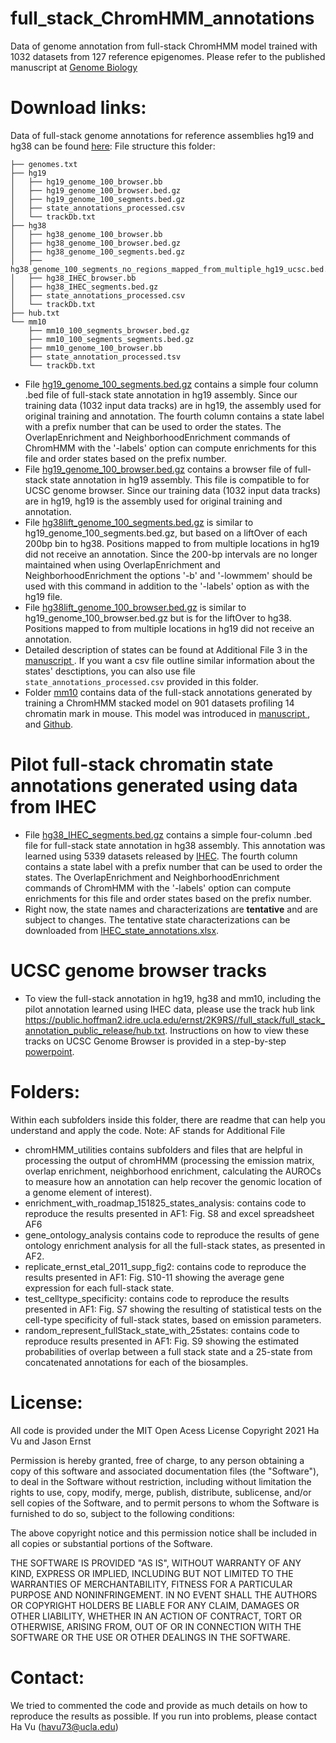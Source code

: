 
# full_stack_ChromHMM_annotations
Data of genome annotation from full-stack ChromHMM model trained with 1032 datasets from 127 reference epigenomes. Please refer to the published manuscript at <a href="https://genomebiology.biomedcentral.com/articles/10.1186/s13059-021-02572-z"> Genome Biology </a>
# Download links:
Data of full-stack genome annotations for reference assemblies hg19 and hg38 can be found <a href="https://public.hoffman2.idre.ucla.edu/ernst/2K9RS//full_stack/full_stack_annotation_public_release/"> here</a>: 
File structure this folder:
```
├── genomes.txt
├── hg19
│   ├── hg19_genome_100_browser.bb
│   ├── hg19_genome_100_browser.bed.gz
│   ├── hg19_genome_100_segments.bed.gz
│   ├── state_annotations_processed.csv
│   └── trackDb.txt
├── hg38
│   ├── hg38_genome_100_browser.bb
│   ├── hg38_genome_100_browser.bed.gz
│   ├── hg38_genome_100_segments.bed.gz
│   ├── hg38_genome_100_segments_no_regions_mapped_from_multiple_hg19_ucsc.bed.gz
│   ├── hg38_IHEC_browser.bb
│   ├── hg38_IHEC_segments.bed.gz
│   ├── state_annotations_processed.csv
│   └── trackDb.txt
├── hub.txt
└── mm10
    ├── mm10_100_segments_browser.bed.gz
    ├── mm10_100_segments_segments.bed.gz
    ├── mm10_genome_100_browser.bb
    ├── state_annotation_processed.tsv
    └── trackDb.txt
```
- File <a href="https://public.hoffman2.idre.ucla.edu/ernst/2K9RS//full_stack/full_stack_annotation_public_release/hg19/hg19_genome_100_segments.bed.gz">hg19_genome_100_segments.bed.gz</a> contains a simple four column .bed file of full-stack state annotation in hg19 assembly. Since our training data (1032 input data tracks) are in hg19, the assembly used for original training and annotation. The fourth column contains a state label with a prefix number that can be used to order the states. The OverlapEnrichment and NeighborhoodEnrichment commands of ChromHMM with the '-labels' option can compute enrichments for this file and order states based on the prefix number.
- File <a href="https://public.hoffman2.idre.ucla.edu/ernst/2K9RS//full_stack/full_stack_annotation_public_release/hg19/hg19_genome_100_browser.bed.gz">hg19_genome_100_browser.bed.gz</a> contains a browser file of full-stack state annotation in hg19 assembly. This file is compatible to for UCSC genome browser. Since our training data (1032 input data tracks) are in hg19, hg19 is the assembly used for original training and annotation.
- File <a href="https://public.hoffman2.idre.ucla.edu/ernst/2K9RS//full_stack/full_stack_annotation_public_release/hg38/hg38_genome_100_segments.bed.gz">hg38lift_genome_100_segments.bed.gz</a> is similar to hg19_genome_100_segments.bed.gz, but based on a liftOver of each 200bp bin to hg38. Positions mapped to from multiple locations in hg19 did not receive an annotation. Since the 200-bp intervals are no longer maintained when using OverlapEnrichment and NeighborhoodEnrichment the options '-b' and '-lowmmem' should be used with this command in addition to the '-labels' option as with the hg19 file.
- File <a href="https://public.hoffman2.idre.ucla.edu/ernst/2K9RS//full_stack/full_stack_annotation_public_release/hg38/hg38_genome_100_browser.bed.gz">hg38lift_genome_100_browser.bed.gz</a> is similar to hg19_genome_100_browser.bed.gz but is for the liftOver to hg38. Positions mapped to from multiple locations in hg19 did not receive an annotation. 
- Detailed description of states can be found at Additional File 3 in the  <a href="https://genomebiology.biomedcentral.com/articles/10.1186/s13059-021-02572-z"> manuscript </a>. If you want a csv file outline similar information about the states' desctiptions, you can also use file ```state_annotations_processed.csv``` provided in this folder. 
- Folder <a href="https://public.hoffman2.idre.ucla.edu/ernst/2K9RS/full_stack/full_stack_annotation_public_release/mm10/">mm10</a> contains data of the full-stack annotations generated by training a ChromHMM stacked model on 901 datasets profiling 14 chromatin mark in mouse. This model was introduced in <a href="https://genomebiology.biomedcentral.com/articles/10.1186/s13059-023-02994-x"> manuscript </a>, and <a href="https://github.com/ernstlab/mouse_fullStack_annotations"> Github</a>.

# Pilot full-stack chromatin state annotations generated using data from IHEC
- File <a href="https://public.hoffman2.idre.ucla.edu/ernst/2K9RS/full_stack/full_stack_annotation_public_release/hg38/hg38_IHEC_segments.bed.gz">hg38_IHEC_segments.bed.gz</a> contains a simple four-column .bed file for full-stack state annotation in hg38 assembly. This annotation was learned using 5339 datasets released by <a href="https://epigenomesportal.ca/ihec/">IHEC</a>. The fourth column contains a state label with a prefix number that can be used to order the states. The OverlapEnrichment and NeighborhoodEnrichment commands of ChromHMM with the '-labels' option can compute enrichments for this file and order states based on the prefix number.
- Right now, the state names and characterizations are **tentative** and are subject to changes. The tentative state characterizations can be downloaded from <a href="https://github.com/ernstlab/full_stack_ChromHMM_annotations/tree/main/pilot_IHEC/IHEC_state_annotations.xlsx">IHEC_state_annotations.xlsx</a>.  

# UCSC genome browser tracks
- To view the full-stack annotation in hg19, hg38 and mm10, including the pilot annotation learned using IHEC data, please use the track hub link https://public.hoffman2.idre.ucla.edu/ernst/2K9RS//full_stack/full_stack_annotation_public_release/hub.txt. Instructions on how to view these tracks on UCSC Genome Browser is provided in a step-by-step <a href="https://github.com/ernstlab/mouse_fullStack_annotations/view_ucsc_genome_browser.pptx"> powerpoint</a>.

# Folders:
Within each subfolders inside this folder, there are readme that can help you understand and apply the code. Note: AF stands for Additional File
- chromHMM_utilities contains subfolders and files that are helpful in processing the output of chromHMM (processing the emission matrix, overlap enrichment, neighborhood enrichment, calculating the AUROCs to measure how an annotation can help recover the genomic location of a genome element of interest). 
- enrichment_with_roadmap_151825_states_analysis: contains code to reproduce the results presented in AF1: Fig. S8 and excel spreadsheet AF6
- gene_ontology_analysis contains code to reproduce the results of gene ontology enrichment analysis for all the full-stack states, as presented in AF2.
- replicate_ernst_etal_2011_supp_fig2: contains code to reproduce the results presented in AF1: Fig. S10-11 showing the average gene expression for each full-stack state.
- test_celltype_specificity: contains code to reproduce the results presented in AF1: Fig. S7 showing the resulting of statistical tests on the cell-type specificity of full-stack states, based on emission parameters.
- random_represent_fullStack_state_with_25states: contains code to reproduce results presented in AF1: Fig. S9 showing the estimated probabilities of overlap between a full stack state and a 25-state from concatenated annotations for each of the biosamples. 

# License:
All code is provided under the MIT Open Acess License
Copyright 2021 Ha Vu and Jason Ernst

Permission is hereby granted, free of charge, to any person obtaining a copy of this software and associated documentation files (the "Software"), to deal in the Software without restriction, including without limitation the rights to use, copy, modify, merge, publish, distribute, sublicense, and/or sell copies of the Software, and to permit persons to whom the Software is furnished to do so, subject to the following conditions:

The above copyright notice and this permission notice shall be included in all copies or substantial portions of the Software.

THE SOFTWARE IS PROVIDED "AS IS", WITHOUT WARRANTY OF ANY KIND, EXPRESS OR IMPLIED, INCLUDING BUT NOT LIMITED TO THE WARRANTIES OF MERCHANTABILITY, FITNESS FOR A PARTICULAR PURPOSE AND NONINFRINGEMENT. IN NO EVENT SHALL THE AUTHORS OR COPYRIGHT HOLDERS BE LIABLE FOR ANY CLAIM, DAMAGES OR OTHER LIABILITY, WHETHER IN AN ACTION OF CONTRACT, TORT OR OTHERWISE, ARISING FROM, OUT OF OR IN CONNECTION WITH THE SOFTWARE OR THE USE OR OTHER DEALINGS IN THE SOFTWARE.

# Contact:
We tried to commented the code and provide as much details on how to reproduce the results as possible. If you run into problems, please contact Ha Vu (havu73@ucla.edu) 
